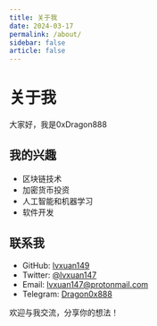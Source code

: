 ```yaml
---
title: 关于我
date: 2024-03-17
permalink: /about/
sidebar: false
article: false
---
```


# 关于我

大家好，我是0xDragon888

## 我的兴趣

- 区块链技术
- 加密货币投资
- 人工智能和机器学习
- 软件开发

## 联系我

- GitHub: [lvxuan149](https://github.com/lvxuan149)
- Twitter: [@lvxuan147](https://twitter.com/lvxuan147)
- Email: [lvxuan147@protonmail.com](mailto:lvxuan147@protonmail.com)
- Telegram: [Dragon0x888](https://t.me/Dragon0x888)

欢迎与我交流，分享你的想法！